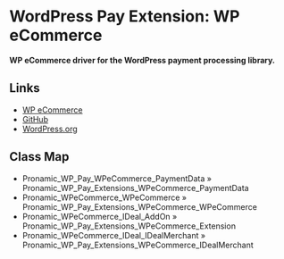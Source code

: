 # WordPress Pay Extension: WP eCommerce

**WP eCommerce driver for the WordPress payment processing library.**

## Links

*	[WP eCommerce](https://wpecommerce.org/)
*	[GitHub](https://github.com/wp-e-commerce/WP-e-Commerce)
*	[WordPress.org](https://wordpress.org/plugins/wp-e-commerce/)

## Class Map

*	Pronamic_WP_Pay_WPeCommerce_PaymentData » Pronamic_WP_Pay_Extensions_WPeCommerce_PaymentData
*	Pronamic_WPeCommerce_WPeCommerce » Pronamic_WP_Pay_Extensions_WPeCommerce_WPeCommerce
*	Pronamic_WPeCommerce_IDeal_AddOn » Pronamic_WP_Pay_Extensions_WPeCommerce_Extension
*	Pronamic_WPeCommerce_IDeal_IDealMerchant » Pronamic_WP_Pay_Extensions_WPeCommerce_IDealMerchant
